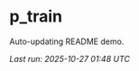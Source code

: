 # p_train

Auto-updating README demo.

<!--START_SECTION:status-->
_Last run: 2025-10-27 01:48 UTC_
<!--END_SECTION:status-->























































































































































































































































































































































































































































































































































































































































































































































































































































































































































































































































































































































































































































































































































































































































































































































































